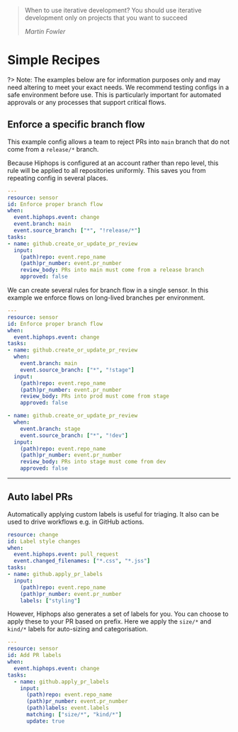> When to use iterative development? You should use iterative development only on projects that you want to succeed
>
> <cite>Martin Fowler</cite>

# Simple Recipes

?> Note: The examples below are for information purposes only and may need altering to meet your exact needs. We recommend testing configs in a safe environment before use. This is particularly important for automated approvals or any processes that support critical flows.

## Enforce a specific branch flow

This example config allows a team to reject PRs into `main` branch that do not come from a `release/*` branch.

Because Hiphops is configured at an account rather than repo level, this rule will be applied to all repositories uniformly. This saves you from repeating config
in several places.

```yaml
---
resource: sensor
id: Enforce proper branch flow
when:
  event.hiphops.event: change
  event.branch: main
  event.source_branch: ["*", "!release/*"]
tasks:
- name: github.create_or_update_pr_review
  input:
    (path)repo: event.repo_name
    (path)pr_number: event.pr_number
    review_body: PRs into main must come from a release branch
    approved: false
```

We can create several rules for branch flow in a single sensor.
In this example we enforce flows on long-lived branches per environment.

```yaml
---
resource: sensor
id: Enforce proper branch flow
when:
  event.hiphops.event: change
tasks:
- name: github.create_or_update_pr_review
  when:
    event.branch: main
    event.source_branch: ["*", "!stage"]
  input:
    (path)repo: event.repo_name
    (path)pr_number: event.pr_number
    review_body: PRs into prod must come from stage
    approved: false

- name: github.create_or_update_pr_review
  when:
    event.branch: stage
    event.source_branch: ["*", "!dev"]
  input:
    (path)repo: event.repo_name
    (path)pr_number: event.pr_number
    review_body: PRs into stage must come from dev
    approved: false
```

---

## Auto label PRs

Automatically applying custom labels is useful for triaging. It also can be used to drive workflows e.g. in GitHub actions.

```yaml
resource: change
id: Label style changes
when:
  event.hiphops.event: pull_request
  event.changed_filenames: ["*.css", "*.jss"]
tasks:
- name: github.apply_pr_labels
  input:
    (path)repo: event.repo_name
    (path)pr_number: event.pr_number
    labels: ["styling"]
```

However, Hiphops also generates a set of labels for you. You can choose to apply these to your PR based on prefix. Here we apply the `size/*` and `kind/*` labels for auto-sizing and categorisation.

```yaml
---
resource: sensor
id: Add PR labels
when:
  event.hiphops.event: change
tasks:
  - name: github.apply_pr_labels
    input:
      (path)repo: event.repo_name
      (path)pr_number: event.pr_number
      (path)labels: event.labels
      matching: ["size/*", "kind/*"]
      update: true
```
